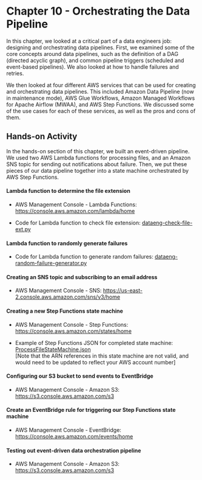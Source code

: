 # Chapter 10 - Orchestrating the Data Pipeline

In this chapter, we looked at a critical part of a data engineers job: designing and
orchestrating data pipelines. First, we examined some of the core concepts around data
pipelines, such as the definition of a DAG (directed acyclic graph), 
and common pipeline triggers (scheduled and event-based pipelines). We also 
looked at how to handle failures and retries.

We then looked at four different AWS services that can be used for creating and
orchestrating data pipelines. This included Amazon Data Pipeline (now in maintenance mode), 
AWS Glue Workflows, Amazon Managed Workflows for Apache Airflow (MWAA), and AWS Step Functions.
We discussed some of the use cases for each of these services, as well as the pros and cons
of them.

## Hands-on Activity
In the hands-on section of this chapter, we built an event-driven pipeline. We used
two AWS Lambda functions for processing files, and an Amazon SNS topic for sending out
notifications about failure. Then, we put these pieces of our data pipeline together into
a state machine orchestrated by AWS Step Functions.

#### Lambda function to determine the file extension

- AWS Management Console - Lambda Functions: https://console.aws.amazon.com/lambda/home

- Code for Lambda function to check file extension: [dataeng-check-file-ext.py](dataeng-check-file-ext.py)

#### Lambda function to randomly generate failures

- Code for Lambda function to generate random failures: [dataeng-random-failure-generator.py](dataeng-random-failure-generator.py)

#### Creating an SNS topic and subscribing to an email address

- AWS Management Console - SNS: https://us-east-2.console.aws.amazon.com/sns/v3/home

#### Creating a new Step Functions state machine

- AWS Management Console - Step Functions: https://console.aws.amazon.com/states/home

- Example of Step Functions JSON for completed state machine: [ProcessFileStateMachine.json](ProcessFileStateMachine.json)  
  [Note that the ARN references in this state machine are not valid, and would need to be updated to reflect your AWS account number]

#### Configuring our S3 bucket to send events to EventBridge

- AWS Management Console - Amazon S3: https://s3.console.aws.amazon.com/s3

#### Create an EventBridge rule for triggering our Step Functions state machine

- AWS Management Console - EventBridge: https://console.aws.amazon.com/events/home

#### Testing out event-driven data orchestration pipeline

- AWS Management Console - Amazon S3: https://s3.console.aws.amazon.com/s3


